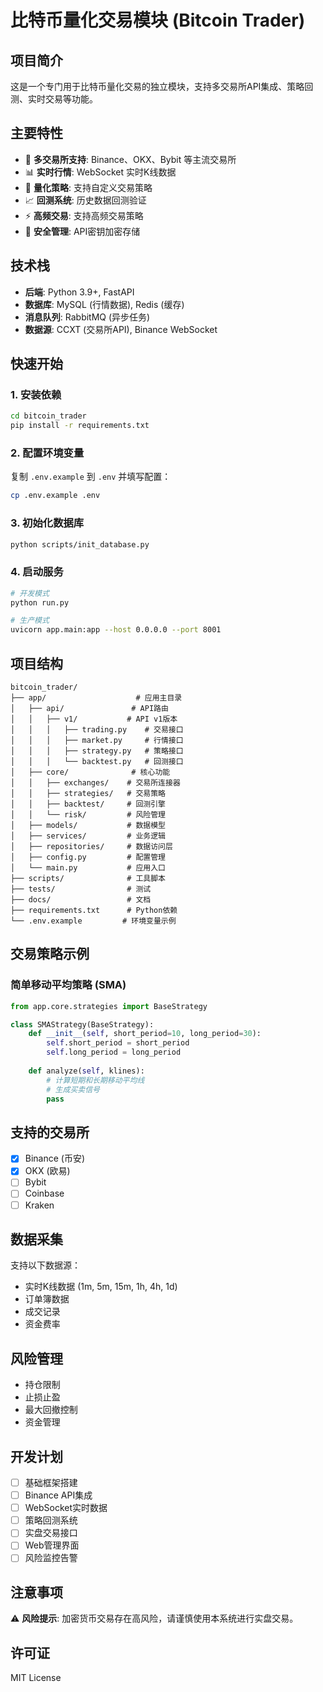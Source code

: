# 比特币量化交易模块 (Bitcoin Trader)

## 项目简介

这是一个专门用于比特币量化交易的独立模块，支持多交易所API集成、策略回测、实时交易等功能。

## 主要特性

- 🔄 **多交易所支持**: Binance、OKX、Bybit 等主流交易所
- 📊 **实时行情**: WebSocket 实时K线数据
- 🤖 **量化策略**: 支持自定义交易策略
- 📈 **回测系统**: 历史数据回测验证
- ⚡ **高频交易**: 支持高频交易策略
- 🔐 **安全管理**: API密钥加密存储

## 技术栈

- **后端**: Python 3.9+, FastAPI
- **数据库**: MySQL (行情数据), Redis (缓存)
- **消息队列**: RabbitMQ (异步任务)
- **数据源**: CCXT (交易所API), Binance WebSocket

## 快速开始

### 1. 安装依赖

```bash
cd bitcoin_trader
pip install -r requirements.txt
```

### 2. 配置环境变量

复制 `.env.example` 到 `.env` 并填写配置：

```bash
cp .env.example .env
```

### 3. 初始化数据库

```bash
python scripts/init_database.py
```

### 4. 启动服务

```bash
# 开发模式
python run.py

# 生产模式
uvicorn app.main:app --host 0.0.0.0 --port 8001
```

## 项目结构

```
bitcoin_trader/
├── app/                    # 应用主目录
│   ├── api/               # API路由
│   │   ├── v1/           # API v1版本
│   │   │   ├── trading.py    # 交易接口
│   │   │   ├── market.py     # 行情接口
│   │   │   ├── strategy.py   # 策略接口
│   │   │   └── backtest.py   # 回测接口
│   ├── core/              # 核心功能
│   │   ├── exchanges/    # 交易所连接器
│   │   ├── strategies/   # 交易策略
│   │   ├── backtest/     # 回测引擎
│   │   └── risk/         # 风险管理
│   ├── models/           # 数据模型
│   ├── services/         # 业务逻辑
│   ├── repositories/     # 数据访问层
│   ├── config.py         # 配置管理
│   └── main.py           # 应用入口
├── scripts/              # 工具脚本
├── tests/                # 测试
├── docs/                 # 文档
├── requirements.txt      # Python依赖
└── .env.example         # 环境变量示例
```

## 交易策略示例

### 简单移动平均策略 (SMA)

```python
from app.core.strategies import BaseStrategy

class SMAStrategy(BaseStrategy):
    def __init__(self, short_period=10, long_period=30):
        self.short_period = short_period
        self.long_period = long_period
    
    def analyze(self, klines):
        # 计算短期和长期移动平均线
        # 生成买卖信号
        pass
```

## 支持的交易所

- [x] Binance (币安)
- [x] OKX (欧易)
- [ ] Bybit
- [ ] Coinbase
- [ ] Kraken

## 数据采集

支持以下数据源：
- 实时K线数据 (1m, 5m, 15m, 1h, 4h, 1d)
- 订单簿数据
- 成交记录
- 资金费率

## 风险管理

- 持仓限制
- 止损止盈
- 最大回撤控制
- 资金管理

## 开发计划

- [ ] 基础框架搭建
- [ ] Binance API集成
- [ ] WebSocket实时数据
- [ ] 策略回测系统
- [ ] 实盘交易接口
- [ ] Web管理界面
- [ ] 风险监控告警

## 注意事项

⚠️ **风险提示**: 加密货币交易存在高风险，请谨慎使用本系统进行实盘交易。

## 许可证

MIT License

